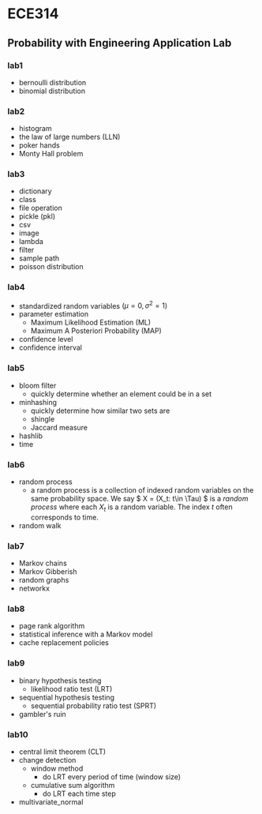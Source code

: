 # ECE314
## Probability with Engineering Application Lab

### lab1
- bernoulli distribution
- binomial distribution

### lab2
- histogram
- the law of large numbers (LLN)
- poker hands
- Monty Hall problem

### lab3
- dictionary
- class
- file operation
- pickle (pkl)
- csv
- image
- lambda
- filter
- sample path
- poisson distribution

### lab4
- standardized random variables $(\mu=0, \sigma^2=1)$
- parameter estimation
    - Maximum Likelihood Estimation (ML)
    - Maximum A Posteriori Probability (MAP)
- confidence level
- confidence interval

### lab5
- bloom filter 
    - quickly determine whether an element could be in a set
- minhashing 
    - quickly determine how similar two sets are
    - shingle
    - Jaccard measure
- hashlib
- time

### lab6
- random process
    - a random process is a collection of indexed random variables on the same probability space. We say $ X = (X_t: t\in \Tau) $ is a *random process* where each $X_t$ is a random variable. The index $t$ often corresponds to time.
- random walk

### lab7
- Markov chains
- Markov Gibberish
- random graphs
- networkx

### lab8
- page rank algorithm
- statistical inference with a Markov model
- cache replacement policies

### lab9
- binary hypothesis testing
    - likelihood ratio test (LRT)
- sequential hypothesis testing
    - sequential probability ratio test (SPRT)
- gambler's ruin

### lab10
- central limit theorem (CLT)
- change detection
    - window method
        - do LRT every period of time (window size)
    - cumulative sum algorithm 
        - do LRT each time step
- multivariate_normal